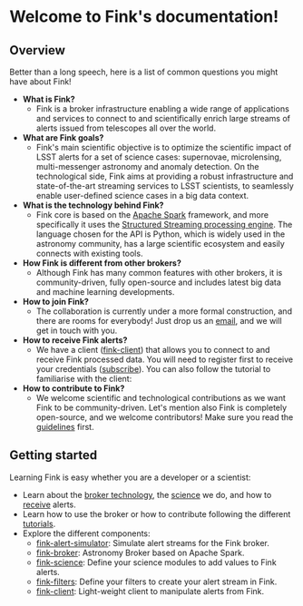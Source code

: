 # Welcome to Fink's documentation!

## Overview

Better than a long speech, here is a list of common questions you might have about Fink!

- **What is Fink?**
    - Fink is a broker infrastructure enabling a wide range of applications and services to connect to and scientifically enrich large streams of alerts issued from telescopes all over the world.
- **What are Fink goals?**
    - Fink's main scientific objective is to optimize the scientific impact of LSST alerts for a set of science cases: supernovae, microlensing, multi-messenger astronomy and anomaly detection. On the technological side, Fink aims at providing a robust infrastructure and state-of-the-art streaming services to LSST scientists, to seamlessly enable user-defined science cases in a big data context.
- **What is the technology behind Fink?**
    - Fink core is based on the [Apache Spark](http://spark.apache.org/) framework, and more specifically it uses the [Structured Streaming processing engine](https://spark.apache.org/docs/latest/structured-streaming-programming-guide.html). The language chosen for the API is Python, which is widely used in the astronomy community, has a large scientific ecosystem and easily connects with existing tools.
- **How Fink is different from other brokers?**
    - Although Fink has many common features with other brokers, it is community-driven, fully open-source and includes latest big data and machine learning developments.
- **How to join Fink?**
    - The collaboration is currently under a more formal construction, and there are rooms for everybody! Just drop us an [email](mailto:peloton@lal.in2p3.fr,emilleishida@gmail.com,anais.moller@clermont.in2p3.fr), and we will get in touch with you.
- **How to receive Fink alerts?**
    - We have a client ([fink-client](https://github.com/astrolabsoftware/fink-client)) that allows you to connect to and receive Fink processed data. You will need to register first to receive your credentials ([subscribe](https://forms.gle/2td4jysT4e9pkf889)). You can also follow the tutorial to familiarise with the client:
- **How to contribute to Fink?**
    - We welcome scientific and technological contributions as we want Fink to be community-driven. Let's mention also Fink is completely open-source, and we welcome contributors! Make sure you read the [guidelines](contributing.md) first.

## Getting started

Learning Fink is easy whether you are a developer or a scientist:

* Learn about the [broker technology](broker/introduction.md), the [science](science/introduction.md) we do, and how to [receive](fink-client.md) alerts.
* Learn how to use the broker or how to contribute following the different [tutorials](tutorials/introduction.md).
* Explore the different components:
    * [fink-alert-simulator](https://github.com/astrolabsoftware/fink-alert-simulator): Simulate alert streams for the Fink broker.
    * [fink-broker](https://github.com/astrolabsoftware/fink-broker): Astronomy Broker based on Apache Spark.
    * [fink-science](https://github.com/astrolabsoftware/fink-science): Define your science modules to add values to Fink alerts.
    * [fink-filters](https://github.com/astrolabsoftware/fink-filters): Define your filters to create your alert stream in Fink.
    * [fink-client](https://github.com/astrolabsoftware/fink-client):  Light-weight client to manipulate alerts from Fink.
